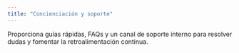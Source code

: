 ```yaml
---
title: "Concienciación y soporte"
---
```

Proporciona guías rápidas, FAQs y un canal de soporte interno para resolver dudas y fomentar la retroalimentación continua.